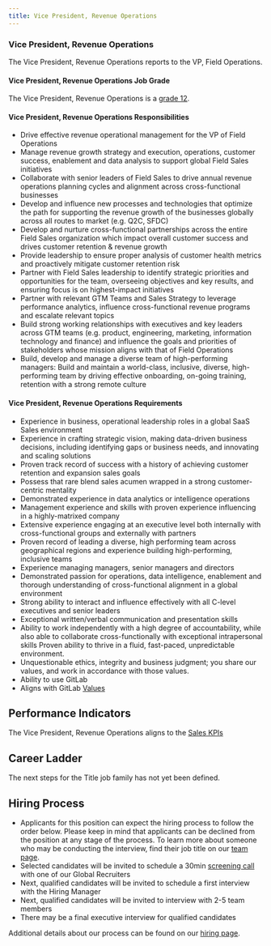 ```yaml
---
title: Vice President, Revenue Operations
---
```


### Vice President, Revenue Operations

The Vice President, Revenue Operations reports to the VP, Field Operations.

#### Vice President, Revenue Operations Job Grade

The Vice President, Revenue Operations is a [grade 12](/handbook/total-rewards/compensation/compensation-calculator/#gitlab-job-grades).

#### Vice President, Revenue Operations Responsibilities

- Drive effective revenue operational management for the VP of Field Operations
- Manage revenue growth strategy and execution, operations, customer success, enablement and data analysis to support global Field Sales initiatives
- Collaborate with senior leaders of Field Sales to drive annual revenue operations planning cycles and alignment across cross-functional businesses
- Develop and influence new processes and technologies that optimize the path for supporting the revenue growth of the businesses globally across all routes to market (e.g. Q2C, SFDC)
- Develop and nurture cross-functional partnerships across the entire Field Sales organization which impact overall customer success and drives customer retention & revenue growth
- Provide leadership to ensure proper analysis of customer health metrics and proactively mitigate customer retention risk
- Partner with Field Sales leadership to identify strategic priorities and opportunities for the team, overseeing objectives and key results, and ensuring focus is on highest-impact initiatives
- Partner with relevant GTM Teams and Sales Strategy to leverage performance analytics, influence cross-functional revenue programs and escalate relevant topics
- Build strong working relationships with executives and key leaders across GTM teams (e.g. product, engineering, marketing, information technology and finance) and influence the goals and priorities of stakeholders whose mission aligns with that of Field Operations
- Build, develop and manage a diverse team of high-performing managers: Build and maintain a world-class, inclusive, diverse, high-performing team by driving effective onboarding, on-going training, retention with a strong remote culture

#### Vice President, Revenue Operations Requirements

- Experience in business, operational leadership roles in a global SaaS Sales environment
- Experience in crafting strategic vision, making data-driven business decisions, including identifying gaps or business needs, and innovating and scaling solutions
- Proven track record of success with a history of achieving customer retention and expansion sales goals
- Possess that rare blend sales acumen wrapped in a strong customer-centric mentality
- Demonstrated experience in data analytics or intelligence operations
- Management experience and skills with proven experience influencing in a highly-matrixed company
- Extensive experience engaging at an executive level both internally with cross-functional groups and externally with partners
- Proven record of leading a diverse, high performing team across geographical regions and experience building high-performing, inclusive teams
- Experience managing managers, senior managers and directors
- Demonstrated passion for operations, data intelligence, enablement and thorough understanding of cross-functional alignment in a global environment
- Strong ability to interact and influence effectively with all C-level executives and senior leaders
- Exceptional written/verbal communication and presentation skills
- Ability to work independently with a high degree of accountability, while also able to collaborate cross-functionally with exceptional intrapersonal skills Proven ability to thrive in a fluid, fast-paced, unpredictable environment.
- Unquestionable ethics, integrity and business judgment; you share our values, and work in accordance with those values.
- Ability to use GitLab
- Aligns with GitLab [Values](/handbook/values/)

## Performance Indicators

The Vice President, Revenue Operations aligns to the [Sales KPIs](/handbook/company/kpis/#sales-kpis)

## Career Ladder

The next steps for the Title job family has not yet been defined.

## Hiring Process

- Applicants for this position can expect the hiring process to follow the order below. Please keep in mind that applicants can be declined from the position at any stage of the process. To learn more about someone who may be conducting the interview, find their job title on our [team page](/handbook/company/team/).
- Selected candidates will be invited to schedule a 30min [screening call](/handbook/hiring/candidate-faq/#screening-call) with one of our Global Recruiters
- Next, qualified candidates will be invited to schedule a first interview with the Hiring Manager
- Next, qualified candidates will be invited to interview with 2-5 team members
- There may be a final executive interview for qualified candidates

Additional details about our process can be found on our [hiring page](/handbook/hiring/).
